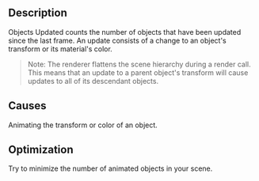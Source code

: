 ## Description
Objects Updated counts the number of objects that have been updated since the last frame. An update consists of a change to an object's transform or its material's color.

> Note: The renderer flattens the scene hierarchy during a render call. This means that an update to a parent object's transform will cause updates to all of its descendant objects.

## Causes
Animating the transform or color of an object.

## Optimization
Try to minimize the number of animated objects in your scene.
